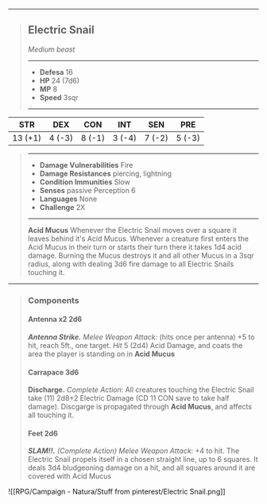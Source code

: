 ___
> ## Electric Snail
>*Medium beast*
> ___
> - **Defesa** 16
> - **HP** 24 (7d6)
> - **MP** 8
> - **Speed** 3sqr
>___
>
|   STR   |   DEX   |   CON   |  INT   |  SEN   |  PRE   |
|:-------:|:-------:|:-------:|:------:|:------:|:------:|
| 13 (+1) | 4 (-3)  | 8 (-1)  | 3 (-4) | 7 (-2) | 5 (-3) |
>___
> - **Damage Vulnerabilities** Fire
> - **Damage Resistances** piercing, lightning
> - **Condition Immunities** Slow
> - **Senses** passive Perception 6
> - **Languages** None
> - **Challenge** 2X
> ---
> **Acid Mucus** Whenever the Electric Snail moves over a square it leaves behind it's Acid Mucus. Whenever a creature first enters the Acid Mucus in their turn or starts their turn there it takes 1d4 acid damage. Burning the Mucus destroys it and all other Mucus in a 3sqr radius, along with dealing 3d6 fire damage to all Electric Snails touching it.
> 
---
> ### Components
> 
> #### Antenna x2 2d6
> ***Antenna Strike.*** *Melee Weapon Attack:* (hits once per antenna) +5 to hit, reach 5ft., one target. *Hit* 5 (2d4) Acid Damage, and coats the area the player is standing on in **Acid Mucus**
> 
> #### Carrapace 3d6
> **Discharge.** *Complete Action*: All creatures touching the Electric Snail take (11) 2d8+2 Electric Damage (CD 11 CON save to take half damage). Discgarge is propagated through **Acid Mucus**, and affects all touching it.
> 
> #### Feet 2d6
> ***SLAM!!.*** *(Complete Action) Melee Weapon Attack*: +4 to hit. The Electric Snail propels itself in a chosen straight line, up to 6 squares. It deals 3d4 bludgeoning damage on a hit, and all squares around it are covered with Acid Mucus

![[RPG/Campaign - Natura/Stuff from pinterest/Electric Snail.png]]